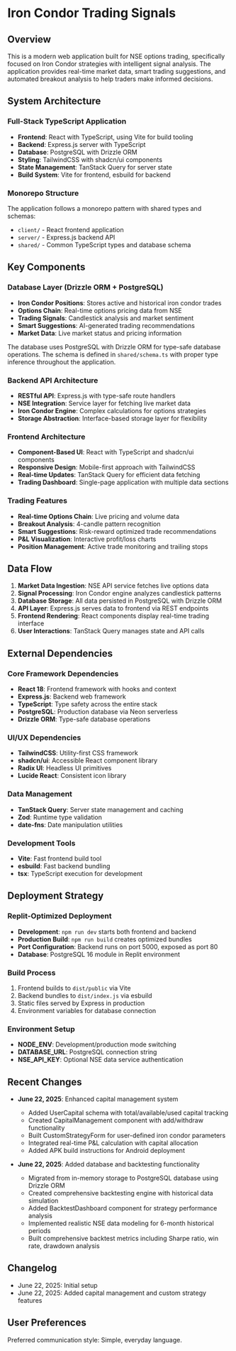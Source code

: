 # Iron Condor Trading Signals

## Overview

This is a modern web application built for NSE options trading, specifically focused on Iron Condor strategies with intelligent signal analysis. The application provides real-time market data, smart trading suggestions, and automated breakout analysis to help traders make informed decisions.

## System Architecture

### Full-Stack TypeScript Application
- **Frontend**: React with TypeScript, using Vite for build tooling
- **Backend**: Express.js server with TypeScript
- **Database**: PostgreSQL with Drizzle ORM
- **Styling**: TailwindCSS with shadcn/ui components
- **State Management**: TanStack Query for server state
- **Build System**: Vite for frontend, esbuild for backend

### Monorepo Structure
The application follows a monorepo pattern with shared types and schemas:
- `client/` - React frontend application
- `server/` - Express.js backend API
- `shared/` - Common TypeScript types and database schema

## Key Components

### Database Layer (Drizzle ORM + PostgreSQL)
- **Iron Condor Positions**: Stores active and historical iron condor trades
- **Options Chain**: Real-time options pricing data from NSE
- **Trading Signals**: Candlestick analysis and market sentiment
- **Smart Suggestions**: AI-generated trading recommendations
- **Market Data**: Live market status and pricing information

The database uses PostgreSQL with Drizzle ORM for type-safe database operations. The schema is defined in `shared/schema.ts` with proper type inference throughout the application.

### Backend API Architecture
- **RESTful API**: Express.js with type-safe route handlers
- **NSE Integration**: Service layer for fetching live market data
- **Iron Condor Engine**: Complex calculations for options strategies
- **Storage Abstraction**: Interface-based storage layer for flexibility

### Frontend Architecture
- **Component-Based UI**: React with TypeScript and shadcn/ui components
- **Responsive Design**: Mobile-first approach with TailwindCSS
- **Real-time Updates**: TanStack Query for efficient data fetching
- **Trading Dashboard**: Single-page application with multiple data sections

### Trading Features
- **Real-time Options Chain**: Live pricing and volume data
- **Breakout Analysis**: 4-candle pattern recognition
- **Smart Suggestions**: Risk-reward optimized trade recommendations
- **P&L Visualization**: Interactive profit/loss charts
- **Position Management**: Active trade monitoring and trailing stops

## Data Flow

1. **Market Data Ingestion**: NSE API service fetches live options data
2. **Signal Processing**: Iron Condor engine analyzes candlestick patterns
3. **Database Storage**: All data persisted in PostgreSQL with Drizzle ORM
4. **API Layer**: Express.js serves data to frontend via REST endpoints
5. **Frontend Rendering**: React components display real-time trading interface
6. **User Interactions**: TanStack Query manages state and API calls

## External Dependencies

### Core Framework Dependencies
- **React 18**: Frontend framework with hooks and context
- **Express.js**: Backend web framework
- **TypeScript**: Type safety across the entire stack
- **PostgreSQL**: Production database via Neon serverless
- **Drizzle ORM**: Type-safe database operations

### UI/UX Dependencies
- **TailwindCSS**: Utility-first CSS framework
- **shadcn/ui**: Accessible React component library
- **Radix UI**: Headless UI primitives
- **Lucide React**: Consistent icon library

### Data Management
- **TanStack Query**: Server state management and caching
- **Zod**: Runtime type validation
- **date-fns**: Date manipulation utilities

### Development Tools
- **Vite**: Fast frontend build tool
- **esbuild**: Fast backend bundling
- **tsx**: TypeScript execution for development

## Deployment Strategy

### Replit-Optimized Deployment
- **Development**: `npm run dev` starts both frontend and backend
- **Production Build**: `npm run build` creates optimized bundles
- **Port Configuration**: Backend runs on port 5000, exposed as port 80
- **Database**: PostgreSQL 16 module in Replit environment

### Build Process
1. Frontend builds to `dist/public` via Vite
2. Backend bundles to `dist/index.js` via esbuild
3. Static files served by Express in production
4. Environment variables for database connection

### Environment Setup
- **NODE_ENV**: Development/production mode switching
- **DATABASE_URL**: PostgreSQL connection string
- **NSE_API_KEY**: Optional NSE data service authentication

## Recent Changes

- **June 22, 2025**: Enhanced capital management system
  - Added UserCapital schema with total/available/used capital tracking
  - Created CapitalManagement component with add/withdraw functionality
  - Built CustomStrategyForm for user-defined iron condor parameters
  - Integrated real-time P&L calculation with capital allocation
  - Added APK build instructions for Android deployment

- **June 22, 2025**: Added database and backtesting functionality
  - Migrated from in-memory storage to PostgreSQL database using Drizzle ORM
  - Created comprehensive backtesting engine with historical data simulation
  - Added BacktestDashboard component for strategy performance analysis
  - Implemented realistic NSE data modeling for 6-month historical periods
  - Built comprehensive backtest metrics including Sharpe ratio, win rate, drawdown analysis

## Changelog

- June 22, 2025: Initial setup
- June 22, 2025: Added capital management and custom strategy features

## User Preferences

Preferred communication style: Simple, everyday language.